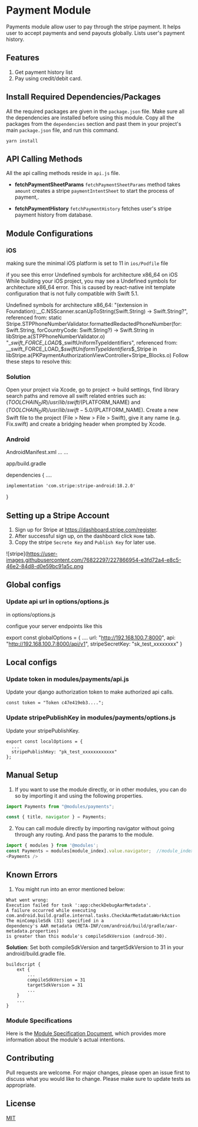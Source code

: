 # Payment Module
Payments module allow user to pay through the stripe payment. It helps user to accept payments and send payouts globally. Lists user's payment history. 

## Features
1. Get payment history list
2. Pay using credit/debit card.


## Install Required Dependencies/Packages
All the required packages are given in the `package.json` file. Make sure all the dependencies are installed before using this module. Copy all the packages from the `dependencies` section and past them in your project's main `package.json` file, and run this command.
  ```
  yarn install
  ```

## API Calling Methods
All the api calling methods reside in `api.js` file.

* **fetchPaymentSheetParams**
`fetchPaymentSheetParams` method takes `amount` creates a stripe `paymentIntentSheet` to start the process of payment,.

* **fetchPaymentHistory**
`fetchPaymentHistory` fetches user's stripe payment history from database.



## Module Configurations
### iOS
making sure the minimal iOS platform is set to 11 in `ios/Podfile` file

if you see this error
Undefined symbols for architecture x86_64 on iOS
While building your iOS project, you may see a Undefined symbols for architecture x86_64 error. This is caused by react-native init template configuration that is not fully compatible with Swift 5.1.

Undefined symbols for architecture x86_64:
  "(extension in Foundation):__C.NSScanner.scanUpToString(Swift.String) -> Swift.String?", referenced from:
      static Stripe.STPPhoneNumberValidator.formattedRedactedPhoneNumber(for: Swift.String, forCountryCode: Swift.String?) -> Swift.String in libStripe.a(STPPhoneNumberValidator.o)
  "__swift_FORCE_LOAD_$_swiftUniformTypeIdentifiers", referenced from:
      __swift_FORCE_LOAD_$_swiftUniformTypeIdentifiers_$_Stripe in libStripe.a(PKPaymentAuthorizationViewController+Stripe_Blocks.o)
Follow these steps to resolve this:

### Solution
Open your project via Xcode, go to project -> build settings, find library search paths and remove all swift related entries such as: $(TOOLCHAIN_DIR)/usr/lib/swift/$(PLATFORM_NAME) and $(TOOLCHAIN_DIR)/usr/lib/swift-5.0/$(PLATFORM_NAME).
Create a new Swift file to the project (File > New > File > Swift), give it any name (e.g. Fix.swift) and create a bridging header when prompted by Xcode.


### Android
AndroidManifest.xml
<application>
...
<meta-data
        android:name="com.google.android.gms.wallet.api.enabled"
        android:value="true" />
...
</application>


app/build.gradle

dependencies {
    ....
    
    implementation 'com.stripe:stripe-android:18.2.0'

}

## Setting up a Stripe Account
1. Sign up for Stripe at https://dashboard.stripe.com/register.
2. After successful sign up, on the dashboard click `Home` tab.
3. Copy the stripe `Secrete Key` and `Publish Key` for later use. 

![stripe](https://user-images.githubusercontent.com/76822297/227866954-e3fd72a4-e8c5-46e2-84d8-d0e59bc91a5c.png

## Global configs

### Update api url in options/options.js
in options/options.js

configue your server endpoints like this

export const globalOptions = {
  ....
  url: "http://192.168.100.7:8000",
  api: "http://192.168.100.7:8000/api/v1",
  stripeSecretKey: "sk_test_xxxxxxxx"
}

## Local configs

### Update token in modules/payments/api.js
Update your django authorization token to make authorized api calls.
```
const token = "Token c47e419eb3....";
```

### Update stripePublishKey in modules/payments/options.js
Update your stripePublishKey.
```
export const localOptions = {
  ...
  stripePublishKey: "pk_test_xxxxxxxxxxxx"
};
```


## Manual Setup

1. If you want to use the module directly, or in other modules, you can do so by importing it and using the following properties.

```javascript
import Payments from "@modules/payments";

const { title, navigator } = Payments;
```

2. You can call module directly by importing navigator without going through any routing. And pass the params to the module.

```javascript
import { modules } from '@modules';
const Payments = modules[module_index].value.navigator;  //module_index : position of the module in modules folder
<Payments />
```

## Known Errors

1. You might run into an error mentioned below: 
```
What went wrong:
Execution failed for task ':app:checkDebugAarMetadata'.
A failure occurred while executing com.android.build.gradle.internal.tasks.CheckAarMetadataWorkAction
The minCompileSdk (31) specified in a
dependency's AAR metadata (META-INF/com/android/build/gradle/aar-metadata.properties)
is greater than this module's compileSdkVersion (android-30).

```

**Solution**: Set both compileSdkVersion and targetSdkVersion to 31 in your android/build.gradle file.

```
buildscript {
    ext {
        ...
        compileSdkVersion = 31
        targetSdkVersion = 31
        ...
    }
    ...
}
```


### Module Specifications
Here is the [Module Specification Document](https://docs.google.com/document/d/1dYIXsSBkNeicBd30648KukkU58tH_kSloPf2vf9x1nM/edit?usp=sharing), which provides more information about the module's actual intentions.

## Contributing

Pull requests are welcome. For major changes, please open an issue first to discuss what you would like to change.
Please make sure to update tests as appropriate.

## License

[MIT](https://choosealicense.com/licenses/mit/)